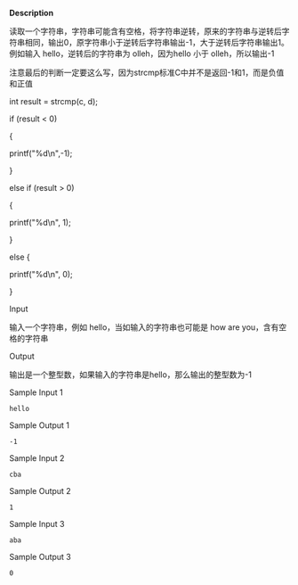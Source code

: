 **Description**

读取一个字符串，字符串可能含有空格，将字符串逆转，原来的字符串与逆转后字符串相同，输出0，原字符串小于逆转后字符串输出-1，大于逆转后字符串输出1。例如输入 hello，逆转后的字符串为 olleh，因为hello 小于 olleh，所以输出-1

注意最后的判断一定要这么写，因为strcmp标准C中并不是返回-1和1，而是负值和正值

int result = strcmp(c, d);

if (result < 0)

{

printf("%d\n",-1);

}

else if (result > 0)

{

printf("%d\n", 1);

}

else {

printf("%d\n", 0);

}



Input



输入一个字符串，例如 hello，当如输入的字符串也可能是 how are you，含有空格的字符串



Output



输出是一个整型数，如果输入的字符串是hello，那么输出的整型数为-1



Sample Input 1 

```
hello
```

Sample Output 1

```
-1
```

Sample Input 2 

```
cba
```

Sample Output 2

```
1
```

Sample Input 3 

```
aba
```

Sample Output 3

```
0
```

